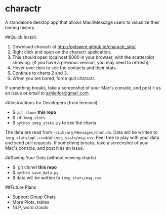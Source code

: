 # charactr
A standalone desktop app that allows Mac/iMessage users to visualize their
texting history.

##Quick Install:
1. Download charactr at http://pjdewire.github.io/charactr_site/
2. Right click and open on the charactr application.
3. This should open localhost:8000 in your browser, with the scatterplot
   showing. (if you have a previous version, you may need to refresh)
4. Hover over dots to see the contacts and their stats.
5. Continue to charts 2 and 3.
5. When you are bored, force quit charactr.

If something breaks, take a screenshot of your Mac's console, and post it as an
issue or email to sshleifer@gmail.com.

##Instructions for Developers (from terminal):
- $ `git clone` **this repo**
- $ `cd imsg_stats`
- $ `python imsg_stats.py` to see the charts

The data are read from `~/Library/Messages/chat.db`.
Data will be written to `imsg_stats/ppl.csv`and `imsg_stats/msg.csv`. 
Feel free to play with your data and send pull requests. 
If something breaks, take a screenshot of your Mac's console, and post it as an issue.

##Saving Your Data (without viewing charts)
- $ `git clone1 **this repo**
- $ `python save_data.py`
- $ data will be written to `imsg_stats/msg.csv`

##Future Plans

- Support Group Chats
- More Plots, tables
- NLP, word clouds
